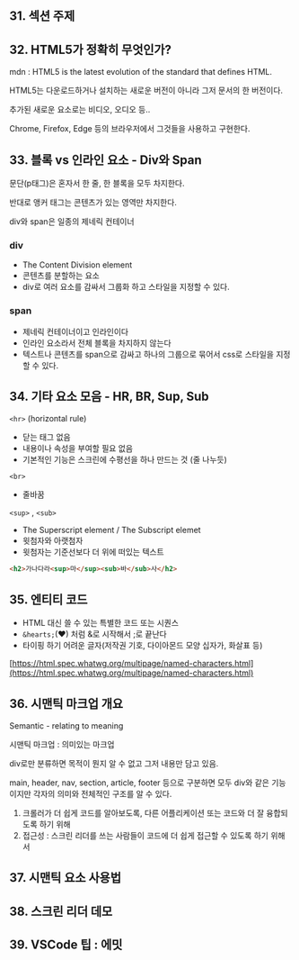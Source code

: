 ## 31. 섹션 주제

## 32. HTML5가 정확히 무엇인가?

mdn : HTML5 is the latest evolution of the standard that defines HTML.

HTML5는 다운로드하거나 설치하는 새로운 버전이 아니라 그저 문서의 한 버전이다.

추가된 새로운 요소로는 비디오, 오디오 등..

Chrome, Firefox, Edge 등의 브라우저에서 그것들을 사용하고 구현한다.

## 33. 블록 vs 인라인 요소 - Div와 Span

문단(p태그)은 혼자서 한 줄, 한 블록을 모두 차지한다.

반대로 앵커 태그는 콘텐츠가 있는 영역만 차지한다.

div와 span은 일종의 제네릭 컨테이너

### div

- The Content Division element
- 콘텐츠를 분할하는 요소
- div로 여러 요소를 감싸서 그룹화 하고 스타일을 지정할 수 있다.

### span

- 제네릭 컨테이너이고 인라인이다
- 인라인 요소라서 전체 블록을 차지하지 않는다
- 텍스트나 콘텐츠를 span으로 감싸고 하나의 그룹으로 묶어서 css로 스타일을 지정할 수 있다.

## 34. 기타 요소 모음 - HR, BR, Sup, Sub

`<hr>`  (horizontal rule)

- 닫는 태그 없음
- 내용이나 속성을 부여할 필요 없음
- 기본적인 기능은 스크린에 수평선을 하나 만드는 것 (줄 나누듯)

`<br>`

- 줄바꿈

`<sup>` ,  `<sub>`

- The Superscript element / The Subscript elemet
- 윗첨자와 아랫첨자
- 윗첨자는 기준선보다 더 위에 떠있는 텍스트

```html
<h2>가나다라<sup>마</sup><sub>바</sub>사</h2>
```

## 35. 엔티티 코드

- HTML 대신 쓸 수 있는 특별한 코드 또는 시퀀스
- `&hearts;`(&hearts;) 처럼 &로 시작해서 ;로 끝난다
- 타이핑 하기 어려운 글자(저작권 기호, 다이아몬드 모양 십자가, 화살표 등)

[https://html.spec.whatwg.org/multipage/named-characters.html](https://html.spec.whatwg.org/multipage/named-characters.html)

## 36. 시맨틱 마크업 개요

Semantic - relating to meaning

시맨틱 마크업 : 의미있는 마크업

div로만 분류하면 목적이 뭔지 알 수 없고 그저 내용만 담고 있음.

main, header, nav, section, article, footer 등으로 구분하면 모두 div와 같은 기능이지만 각자의 의미와 전체적인 구조를 알 수 있다.

1. 크롤러가 더 쉽게 코드를 알아보도록, 다른 어플리케이션 또는 코드와 더 잘 융합되도록 하기 위해
2. 접근성 : 스크린 리더를 쓰는 사람들이 코드에 더 쉽게 접근할 수 있도록 하기 위해서

## 37. 시맨틱 요소 사용법

## 38. 스크린 리더 데모

## 39. VSCode 팁 : 에밋